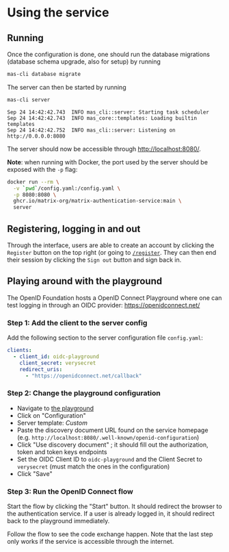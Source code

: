 # Using the service

## Running

Once the configuration is done, one should run the database migrations
(database schema upgrade, also for setup) by running

```sh
mas-cli database migrate
```

The server can then be started by running

```sh
mas-cli server
```

```
Sep 24 14:42:42.743  INFO mas_cli::server: Starting task scheduler
Sep 24 14:42:42.743  INFO mas_core::templates: Loading builtin templates
Sep 24 14:42:42.752  INFO mas_cli::server: Listening on http://0.0.0.0:8080
```

The server should now be accessible through <http://localhost:8080/>.

**Note**: when running with Docker, the port used by the server should be exposed with the `-p` flag:

```sh
docker run --rm \
  -v `pwd`/config.yaml:/config.yaml \
  -p 8080:8080 \
  ghcr.io/matrix-org/matrix-authentication-service:main \
  server
```

## Registering, logging in and out

Through the interface, users are able to create an account by clicking the `Register` button on the top right (or going to [`/register`](http://localhost:8080/register).
They can then end their session by clicking the `Sign out` button and sign back in.

## Playing around with the playground

The OpenID Foundation hosts a OpenID Connect Playground where one can test logging in through an OIDC provider: https://openidconnect.net/

### Step 1: Add the client to the server config

Add the following section to the server configuration file `config.yaml`:

```yaml
clients:
  - client_id: oidc-playground
    client_secret: verysecret
    redirect_uris:
      - "https://openidconnect.net/callback"
```

### Step 2: Change the playground configuration

 - Navigate to [the playground](https://openidconnect.net/)
 - Click on "Configuration"
 - Server template: *Custom*
 - Paste the discovery document URL found on the service homepage (e.g. `http://localhost:8080/.well-known/openid-configuration`)
 - Click "Use discovery document" ; it should fill out the authorization, token and token keys endpoints
 - Set the OIDC Client ID to `oidc-playground` and the Client Secret to `verysecret` (must match the ones in the configuration)
 - Click "Save"

### Step 3: Run the OpenID Connect flow

Start the flow by clicking the "Start" button.
It should redirect the browser to the authentication service.
If a user is already logged in, it should redirect back to the playground immediately.

Follow the flow to see the code exchange happen.
Note that the last step only works if the service is accessible through the internet.
